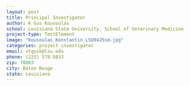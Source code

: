 ```yaml
---
layout: post
title: Principal Investigator
author: K Gus Kousoulas
school: Louisiana State University, School of Veterinary Medicine
project-type: TestElement
image: "Kousoulas_Konstantin_LSU9425sm.jpg"
categories: project-investigator
email: vtgusk@lsu.edu
phone: (225) 578-5833
zip: 70803
city: Baton Rouge
state: Louisiana
---
```

